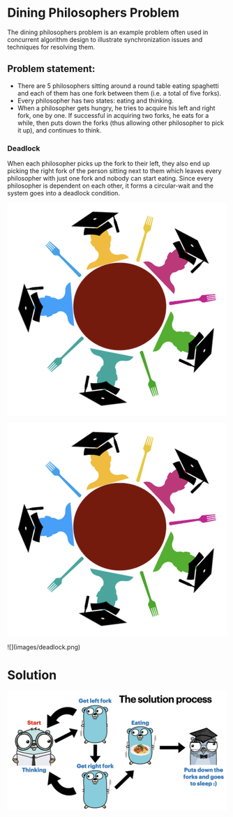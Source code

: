 # Dining Philosophers Problem
The dining philosophers problem is an example problem often used in concurrent algorithm design 
to illustrate synchronization issues and techniques for resolving them.

## Problem statement:
* There are 5 philosophers sitting around a round table eating spaghetti and each of them has one fork between them (i.e. a total of five forks).
* Every philosopher has two states: eating and thinking.
* When a philosopher gets hungry, he tries to acquire his left and right fork, one by one. If successful in acquiring two forks, he eats for a while, then puts down the forks (thus allowing other philosopher to pick it up), and continues to think.

### Deadlock 
When each philosopher picks up the fork to their left, they also end up picking the right fork of the
person sitting next to them which leaves every philosopher with just one fork and nobody can start eating. 
Since every philosopher is dependent on each other, it forms a circular-wait and the system goes into a deadlock condition.
<p align="center">
     <img src="images/deadlock.png">
</p>

<p>
<img src="images/deadlock.png">
</p>
![](images/deadlock.png)

# Solution
![](images/solution.png)